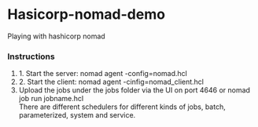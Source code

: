 # Hasicorp-nomad-demo
Playing with hashicorp nomad

### Instructions
<ol>
  <li>1. Start the server: nomad agent -config=nomad.hcl</li>
  <li>2. Start the client: nomad agent -cinfig=nomad_client.hcl</li>
  <li>Upload the jobs under the jobs folder via the UI on port 4646 or nomad job run jobname.hcl</li>
  <li<>There are different schedulers for different kinds of jobs, batch, parameterized, system and service.</li>
</ol>
